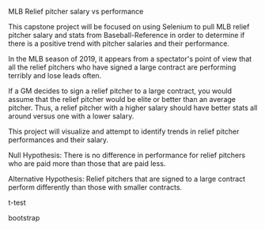 MLB Relief pitcher salary vs performance

This capstone project will be focused on using Selenium to pull MLB relief pitcher salary and stats from Baseball-Reference in order to determine if there is a positive trend with pitcher salaries and their performance.

In the MLB season of 2019, it appears from a spectator's point of view that all the relief pitchers who have signed a large contract are performing terribly and lose leads often. 

If a GM decides to sign a relief pitcher to a large contract, you would assume that the relief pitcher would be elite or better than an average pitcher. Thus, a relief pitcher with a higher salary should have better stats all around versus one with a lower salary.

This project will visualize and attempt to identify trends in relief pitcher performances and their salary.

Null Hypothesis: There is no difference in performance for relief pitchers who are paid more than those that are paid less.

Alternative Hypothesis: Relief pitchers that are signed to a large contract perform differently than those with smaller contracts.

t-test

bootstrap